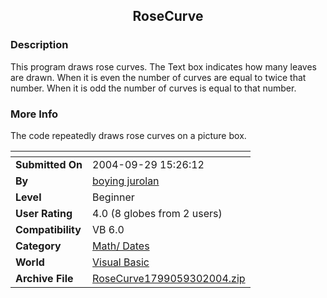 ﻿<div align="center">

## RoseCurve


</div>

### Description

This program draws rose curves. The Text box indicates how many leaves are drawn. When it is even the number of curves are equal to twice that number. When it is odd the number of curves is equal to that number.
 
### More Info
 
The code repeatedly draws rose curves on a picture box.


<span>             |<span>
---                |---
**Submitted On**   |2004-09-29 15:26:12
**By**             |[boying jurolan](https://github.com/Planet-Source-Code/PSCIndex/blob/master/ByAuthor/boying-jurolan.md)
**Level**          |Beginner
**User Rating**    |4.0 (8 globes from 2 users)
**Compatibility**  |VB 6\.0
**Category**       |[Math/ Dates](https://github.com/Planet-Source-Code/PSCIndex/blob/master/ByCategory/math-dates__1-37.md)
**World**          |[Visual Basic](https://github.com/Planet-Source-Code/PSCIndex/blob/master/ByWorld/visual-basic.md)
**Archive File**   |[RoseCurve1799059302004\.zip](https://github.com/Planet-Source-Code/boying-jurolan-rosecurve__1-56436/archive/master.zip)








